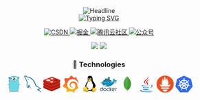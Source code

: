 <!-- 标题和简介 -->

<!--<h1 align="center">Hi 👋, I'm 闫同学 <img src="https://emojis.slackmojis.com/emojis/images/1531849430/4246/blob-sunglasses.gif?1531849430" width="30"/></h1> -->
<!--<h3 align="center"><img src="https://media.giphy.com/media/WUlplcMpOCEmTGBtBW/giphy.gif" width="30"/> A Gopher from Beijing,China. </h3>-->

<div align="center">
  <img src="https://readme-typing-svg.herokuapp.com?color=F7A4A4&size=30&center=true&vCenter=true&width=600&height=50&lines=Hello+There!%F0%9F%91%8B;I'm+闫同学;Welcome+to+My+GitHub+Space!" alt="Headline" />
</div>
<div align="center">
  <a href="https://git.io/typing-svg"><img src="https://readme-typing-svg.demolab.com?font=Fira+Code&pause=1000&color=A370F7&center=true&vCenter=true&width=435&lines=A+Gopher+from+China." alt="Typing SVG" /></a>
</div>

<!-- 社交徽章 -->

<p align="center">
  <a href="https://ibarryyan.blog.csdn.net/">
    <img alt="CSDN" src="https://img.shields.io/badge/CSDN-F05D5D?logoColor=white&style=for-the-badge">
  </a>
  <a href="https://juejin.cn/user/990022531286247">
    <img alt="掘金" src="https://img.shields.io/badge/稀土掘金-6EB6FF?logoColor=white&style=for-the-badge">
  </a>
  <a href="https://cloud.tencent.com/developer/user/7215614">
    <img alt="腾讯云社区" src="https://img.shields.io/badge/腾讯云社区-FFC76E?logoColor=white&style=for-the-badge">
  </a>
  <a href="https://github.com/ibarryyan/golang-tips-100/blob/master/img/wechat.jpg">
    <img alt="公众号" src="https://img.shields.io/badge/公众号-74FF5A?logoColor=white&style=for-the-badge">
  </a>
</p>

<!-- GitHub统计卡片 -->

<div align="center">
  <img height="180em" src="https://github-readme-stats.vercel.app/api?username=ibarryyan&show_icons=true&theme=radical&count_private=true"/>
  <img height="190em" src="https://github-readme-stats.vercel.app/api/top-langs/?username=ibarryyan&layout=compact&theme=radical&hide=javascript,html,css"/>
</div>

<h3 align="center">🚀 Technologies</h3>
<div align="center">
  <code><img height="40" src="https://raw.githubusercontent.com/devicons/devicon/master/icons/go/go-original.svg"></code>
  <code><img height="40" src="https://raw.githubusercontent.com/devicons/devicon/master/icons/mysql/mysql-original.svg"></code>
  <code><img height="40" src="https://raw.githubusercontent.com/devicons/devicon/master/icons/redis/redis-original.svg"></code>
  <code><img height="40" src="https://raw.githubusercontent.com/devicons/devicon/master/icons/grafana/grafana-original.svg"></code>
  <code><img height="40" src="https://raw.githubusercontent.com/devicons/devicon/master/icons/linux/linux-original.svg"></code>
  <code><img height="40" src="https://raw.githubusercontent.com/devicons/devicon/master/icons/docker/docker-original-wordmark.svg"></code>
  <code><img height="40" src="https://raw.githubusercontent.com/devicons/devicon/master/icons/mongodb/mongodb-original.svg"></code>
  <code><img height="40" src="https://raw.githubusercontent.com/devicons/devicon/master/icons/java/java-original.svg"></code>
  <code><img height="40" src="https://raw.githubusercontent.com/devicons/devicon/master/icons/prometheus/prometheus-original.svg"></code>
  <code><img height="40" src="https://raw.githubusercontent.com/devicons/devicon/master/icons/kubernetes/kubernetes-original.svg"></code>
</div>

<!--
<p></p>
<div align="center">
    <img height="240em" src="https://github-readme-activity-graph.vercel.app/graph?username=ibarryyan&hide_border=true&theme=rogue"/>
</div>
-->


